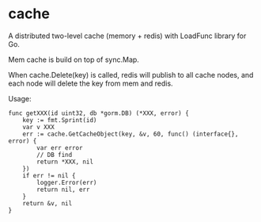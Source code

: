 # cache
A distributed two-level cache (memory + redis) with LoadFunc library for Go.

Mem cache is build on top of sync.Map.

When cache.Delete(key) is called, redis will publish to all cache nodes, and each node will delete the key from mem and redis.

Usage:


``` 
func getXXX(id uint32, db *gorm.DB) (*XXX, error) {
	key := fmt.Sprint(id)
	var v XXX
	err := cache.GetCacheObject(key, &v, 60, func() (interface{}, error) {
		var err error
		// DB find
		return *XXX, nil
	})
	if err != nil {
		logger.Error(err)
		return nil, err
	}
	return &v, nil
}

```
